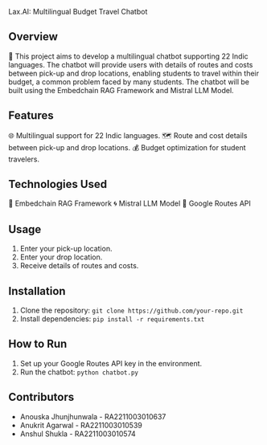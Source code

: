 Lax.AI: Multilingual Budget Travel Chatbot

## Overview
🤖 This project aims to develop a multilingual chatbot supporting 22 Indic languages. The chatbot will provide users with details of routes and costs between pick-up and drop locations, enabling students to travel within their budget, a common problem faced by many students. The chatbot will be built using the Embedchain RAG Framework and Mistral LLM Model.

## Features
🌐 Multilingual support for 22 Indic languages.
🗺️ Route and cost details between pick-up and drop locations.
💰 Budget optimization for student travelers.

## Technologies Used
🔗 Embedchain RAG Framework
🌀 Mistral LLM Model
🚦 Google Routes API

## Usage
1. Enter your pick-up location.
2. Enter your drop location.
3. Receive details of routes and costs.

## Installation
1. Clone the repository: `git clone https://github.com/your-repo.git`
2. Install dependencies: `pip install -r requirements.txt`

## How to Run
1. Set up your Google Routes API key in the environment.
2. Run the chatbot: `python chatbot.py`

## Contributors
- Anouska Jhunjhunwala - RA2211003010637
- Anukrit Agarwal - RA2211003010539
- Anshul Shukla - RA2211003010574

